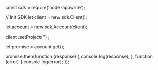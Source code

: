 const sdk = require('node-appwrite');

// Init SDK
let client = new sdk.Client();

let account = new sdk.Account(client);

client
    .setProject('')
;

let promise = account.get();

promise.then(function (response) {
    console.log(response);
}, function (error) {
    console.log(error);
});